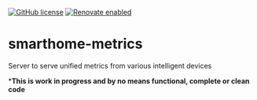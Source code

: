 [![GitHub license](https://img.shields.io/github/license/rwunderer/smarthome-metrics.svg)](https://github.com/rwunderer/smarthome-metrics/blob/main/LICENSE)
<a href="https://renovatebot.com"><img alt="Renovate enabled" src="https://img.shields.io/badge/renovate-enabled-brightgreen.svg?style=flat-square"></a>

# smarthome-metrics

Server to serve unified metrics from various intelligent devices

***This is work in progress and by no means functional, complete or clean code**
